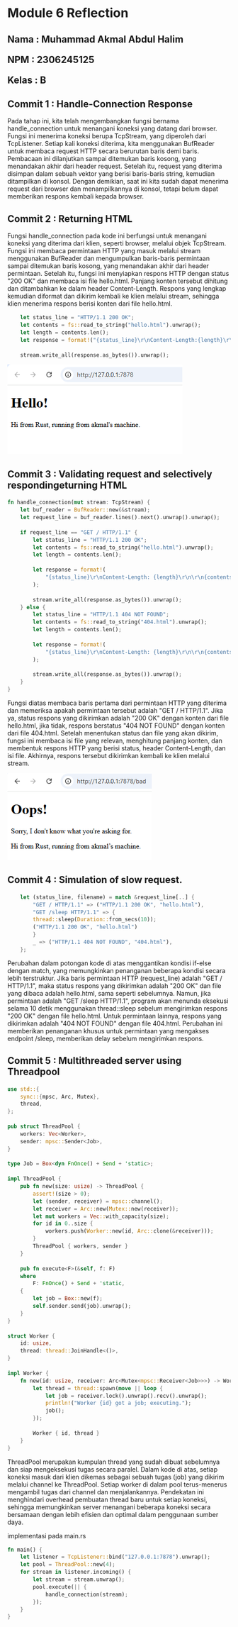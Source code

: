 <h1>Module 6 Reflection</h1>

<h2>
Nama  : Muhammad Akmal Abdul Halim

NPM   : 2306245125

Kelas : B

</h2>

## Commit 1 : Handle-Connection Response

Pada tahap ini, kita telah mengembangkan fungsi bernama handle_connection untuk menangani koneksi yang datang dari browser. Fungsi ini menerima koneksi berupa TcpStream, yang diperoleh dari TcpListener. Setiap kali koneksi diterima, kita menggunakan BufReader untuk membaca request HTTP secara berurutan baris demi baris. Pembacaan ini dilanjutkan sampai ditemukan baris kosong, yang menandakan akhir dari header request. Setelah itu, request yang diterima disimpan dalam sebuah vektor yang berisi baris-baris string, kemudian ditampilkan di konsol. Dengan demikian, saat ini kita sudah dapat menerima request dari browser dan menampilkannya di konsol, tetapi belum dapat memberikan respons kembali kepada browser.

## Commit 2 : Returning HTML

Fungsi handle_connection pada kode ini berfungsi untuk menangani koneksi yang diterima dari klien, seperti browser, melalui objek TcpStream. Fungsi ini membaca permintaan HTTP yang masuk melalui stream menggunakan BufReader dan mengumpulkan baris-baris permintaan sampai ditemukan baris kosong, yang menandakan akhir dari header permintaan. Setelah itu, fungsi ini menyiapkan respons HTTP dengan status "200 OK" dan membaca isi file hello.html. Panjang konten tersebut dihitung dan ditambahkan ke dalam header Content-Length. Respons yang lengkap kemudian diformat dan dikirim kembali ke klien melalui stream, sehingga klien menerima respons berisi konten dari file hello.html.

```rust
    let status_line = "HTTP/1.1 200 OK";
    let contents = fs::read_to_string("hello.html").unwrap();
    let length = contents.len();
    let response = format!("{status_line}\r\nContent-Length:{length}\r\n\r\n{contents}");
    
    stream.write_all(response.as_bytes()).unwrap();
```

![alt text](FileScreenshot/image.png)

## Commit 3 : Validating request and selectively respondingeturning HTML

```rust
fn handle_connection(mut stream: TcpStream) {
    let buf_reader = BufReader::new(&stream);
    let request_line = buf_reader.lines().next().unwrap().unwrap();

    if request_line == "GET / HTTP/1.1" {
        let status_line = "HTTP/1.1 200 OK";
        let contents = fs::read_to_string("hello.html").unwrap();
        let length = contents.len();

        let response = format!(
            "{status_line}\r\nContent-Length: {length}\r\n\r\n{contents}"
        );

        stream.write_all(response.as_bytes()).unwrap();
    } else {
        let status_line = "HTTP/1.1 404 NOT FOUND";
        let contents = fs::read_to_string("404.html").unwrap();
        let length = contents.len();

        let response = format!(
            "{status_line}\r\nContent-Length: {length}\r\n\r\n{contents}"
        );

        stream.write_all(response.as_bytes()).unwrap();
    }
}
```

Fungsi diatas membaca baris pertama dari permintaan HTTP yang diterima dan memeriksa apakah permintaan tersebut adalah "GET / HTTP/1.1". Jika ya, status respons yang dikirimkan adalah "200 OK" dengan konten dari file hello.html, jika tidak, respons berstatus "404 NOT FOUND" dengan konten dari file 404.html. Setelah menentukan status dan file yang akan dikirim, fungsi ini membaca isi file yang relevan, menghitung panjang konten, dan membentuk respons HTTP yang berisi status, header Content-Length, dan isi file. Akhirnya, respons tersebut dikirimkan kembali ke klien melalui stream.

![alt text](FileScreenshot/oops!.png)

## Commit 4 :  Simulation of slow request.

```rust
    let (status_line, filename) = match &request_line[..] {
        "GET / HTTP/1.1" => ("HTTP/1.1 200 OK", "hello.html"), 
        "GET /sleep HTTP/1.1" => {
        thread::sleep(Duration::from_secs(10)); 
        ("HTTP/1.1 200 OK", "hello.html") 
        }
        _ => ("HTTP/1.1 404 NOT FOUND", "404.html"),
    };
```

Perubahan dalam potongan kode di atas menggantikan kondisi if-else dengan match, yang memungkinkan penanganan beberapa kondisi secara lebih terstruktur. Jika baris permintaan HTTP (request_line) adalah "GET / HTTP/1.1", maka status respons yang dikirimkan adalah "200 OK" dan file yang dibaca adalah hello.html, sama seperti sebelumnya. Namun, jika permintaan adalah "GET /sleep HTTP/1.1", program akan menunda eksekusi selama 10 detik menggunakan thread::sleep sebelum mengirimkan respons "200 OK" dengan file hello.html. Untuk permintaan lainnya, respons yang dikirimkan adalah "404 NOT FOUND" dengan file 404.html. Perubahan ini memberikan penanganan khusus untuk permintaan yang mengakses endpoint /sleep, memberikan delay sebelum mengirimkan respons.


## Commit 5 :  Multithreaded server using Threadpool

```rust
use std::{
    sync::{mpsc, Arc, Mutex},
    thread,
};

pub struct ThreadPool {
    workers: Vec<Worker>,
    sender: mpsc::Sender<Job>,
}

type Job = Box<dyn FnOnce() + Send + 'static>;

impl ThreadPool {
    pub fn new(size: usize) -> ThreadPool {
        assert!(size > 0);
        let (sender, receiver) = mpsc::channel();
        let receiver = Arc::new(Mutex::new(receiver));
        let mut workers = Vec::with_capacity(size);
        for id in 0..size {
            workers.push(Worker::new(id, Arc::clone(&receiver)));
        }
        ThreadPool { workers, sender }
    }

    pub fn execute<F>(&self, f: F)
    where
        F: FnOnce() + Send + 'static,
    {
        let job = Box::new(f);
        self.sender.send(job).unwrap();
    }
}

struct Worker {
    id: usize,
    thread: thread::JoinHandle<()>,
}

impl Worker {
    fn new(id: usize, receiver: Arc<Mutex<mpsc::Receiver<Job>>>) -> Worker {
        let thread = thread::spawn(move || loop {
            let job = receiver.lock().unwrap().recv().unwrap();
            println!("Worker {id} got a job; executing.");
            job();
        });

        Worker { id, thread }
    }
}
```

ThreadPool merupakan kumpulan thread yang sudah dibuat sebelumnya dan siap mengeksekusi tugas secara paralel. Dalam kode di atas, setiap koneksi masuk dari klien dikemas sebagai sebuah tugas (job) yang dikirim melalui channel ke ThreadPool. Setiap worker di dalam pool terus-menerus mengambil tugas dari channel dan menjalankannya. Pendekatan ini menghindari overhead pembuatan thread baru untuk setiap koneksi, sehingga memungkinkan server menangani beberapa koneksi secara bersamaan dengan lebih efisien dan optimal dalam penggunaan sumber daya.

implementasi pada main.rs

```rust
fn main() {
    let listener = TcpListener::bind("127.0.0.1:7878").unwrap();
    let pool = ThreadPool::new(4);
    for stream in listener.incoming() {
        let stream = stream.unwrap();
        pool.execute(|| {
            handle_connection(stream);
        }); 
    }
}
```